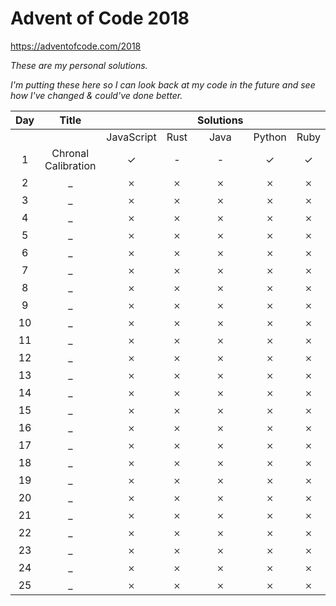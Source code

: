 # Advent of Code 2018

https://adventofcode.com/2018

*These are my personal solutions.*

*I'm putting these here so I can look back at my code in the future and see how I've changed & could've done better.*

| Day | Title |  |  | Solutions | | |
| :---: | :---: | :---: | :---: | :---: | :---: | :---: |
| | | JavaScript | Rust | Java | Python | Ruby |
| 1 | Chronal Calibration | ✓ | - | - | ✓ | ✓ |
| 2 | _ | 𐄂 | 𐄂 | 𐄂 | 𐄂 | 𐄂 |
| 3 | _ | 𐄂 | 𐄂 | 𐄂 | 𐄂 | 𐄂 |
| 4 | _ | 𐄂 | 𐄂 | 𐄂 | 𐄂 | 𐄂 |
| 5 | _ | 𐄂 | 𐄂 | 𐄂 | 𐄂 | 𐄂 |
| 6 | _ | 𐄂 | 𐄂 | 𐄂 | 𐄂 | 𐄂 |
| 7 | _ | 𐄂 | 𐄂 | 𐄂 | 𐄂 | 𐄂 |
| 8 | _ | 𐄂 | 𐄂 | 𐄂 | 𐄂 | 𐄂 |
| 9 | _ | 𐄂 | 𐄂 | 𐄂 | 𐄂 | 𐄂 |
| 10 | _ | 𐄂 | 𐄂 | 𐄂 | 𐄂 | 𐄂 |
| 11 | _ | 𐄂 | 𐄂 | 𐄂 | 𐄂 | 𐄂 |
| 12 | _ | 𐄂 | 𐄂 | 𐄂 | 𐄂 | 𐄂 |
| 13 | _ | 𐄂 | 𐄂 | 𐄂 | 𐄂 | 𐄂 |
| 14 | _ | 𐄂 | 𐄂 | 𐄂 | 𐄂 | 𐄂 |
| 15 | _ | 𐄂 | 𐄂 | 𐄂 | 𐄂 | 𐄂 |
| 16 | _ | 𐄂 | 𐄂 | 𐄂 | 𐄂 | 𐄂 |
| 17 | _ | 𐄂 | 𐄂 | 𐄂 | 𐄂 | 𐄂 |
| 18 | _ | 𐄂 | 𐄂 | 𐄂 | 𐄂 | 𐄂 |
| 19 | _ | 𐄂 | 𐄂 | 𐄂 | 𐄂 | 𐄂 |
| 20 | _ | 𐄂 | 𐄂 | 𐄂 | 𐄂 | 𐄂 |
| 21 | _ | 𐄂 | 𐄂 | 𐄂 | 𐄂 | 𐄂 |
| 22 | _ | 𐄂 | 𐄂 | 𐄂 | 𐄂 | 𐄂 |
| 23 | _ | 𐄂 | 𐄂 | 𐄂 | 𐄂 | 𐄂 |
| 24 | _ | 𐄂 | 𐄂 | 𐄂 | 𐄂 | 𐄂 |
| 25 | _ | 𐄂 | 𐄂 | 𐄂 | 𐄂 | 𐄂 |
